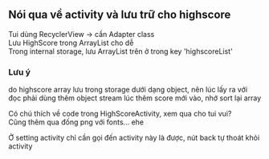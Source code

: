 ## Nói qua về activity và lưu trữ cho highscore  

Tui dùng RecyclerView -> cần Adapter class  
Lưu HighScore trong ArrayList<HighScore> cho dễ  
Trong internal storage, lưu ArrayList trên ở trong key 'highscoreList'  
### **Lưu ý**  
do highscore array lưu trong storage dưới dạng object, nên lúc lấy ra với đọc phải dùng thêm object stream
lúc thêm score mới vào, nhớ sort lại array 

Có chú thích về code trong HighScoreActivity, xem qua cho tui vui?  
Cũng thêm qua đống png với fonts... ehe

Ở setting activity chỉ cần gọi đến activity này là được, nút back tự thoát khỏi activity